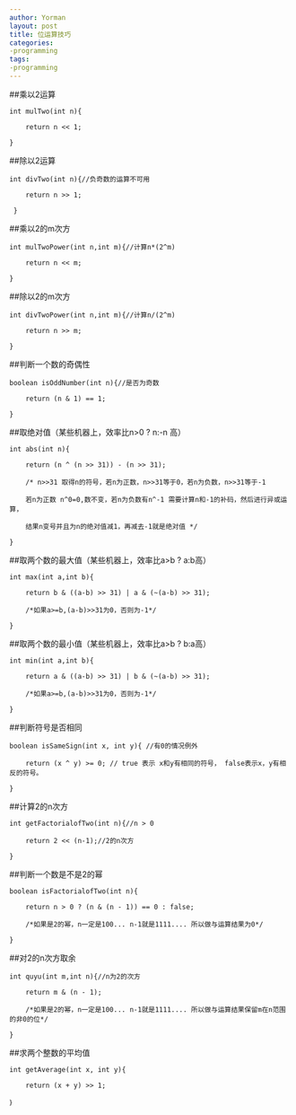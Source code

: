 ```yaml
---
author: Yorman
layout: post
title: 位运算技巧
categories: 
-programming
tags: 
-programming
---
```

##乘以2运算

    int mulTwo(int n){ 

        return n << 1; 

    } 

##除以2运算

    int divTwo(int n){//负奇数的运算不可用

        return n >> 1;

     } 

##乘以2的m次方

    int mulTwoPower(int n,int m){//计算n*(2^m)   

        return n << m;  

    }

##除以2的m次方

    int divTwoPower(int n,int m){//计算n/(2^m)   

        return n >> m;  

    }

##判断一个数的奇偶性

    boolean isOddNumber(int n){//是否为奇数

        return (n & 1) == 1;  

    }

##取绝对值（某些机器上，效率比n>0 ? n:-n 高）

    int abs(int n){  

        return (n ^ (n >> 31)) - (n >> 31);  

        /* n>>31 取得n的符号，若n为正数，n>>31等于0，若n为负数，n>>31等于-1 

        若n为正数 n^0=0,数不变，若n为负数有n^-1 需要计算n和-1的补码，然后进行异或运算， 

        结果n变号并且为n的绝对值减1，再减去-1就是绝对值 */  

    }

##取两个数的最大值（某些机器上，效率比a>b ? a:b高）

    int max(int a,int b){  

        return b & ((a-b) >> 31) | a & (~(a-b) >> 31);  

        /*如果a>=b,(a-b)>>31为0，否则为-1*/  

    }

##取两个数的最小值（某些机器上，效率比a>b ? b:a高）

    int min(int a,int b){  

        return a & ((a-b) >> 31) | b & (~(a-b) >> 31);  

        /*如果a>=b,(a-b)>>31为0，否则为-1*/  

    }

##判断符号是否相同

    boolean isSameSign(int x, int y){ //有0的情况例外   

        return (x ^ y) >= 0; // true 表示 x和y有相同的符号， false表示x，y有相反的符号。   

    }

##计算2的n次方

    int getFactorialofTwo(int n){//n > 0   

        return 2 << (n-1);//2的n次方   

    }

##判断一个数是不是2的幂

    boolean isFactorialofTwo(int n){  

        return n > 0 ? (n & (n - 1)) == 0 : false;  

        /*如果是2的幂，n一定是100... n-1就是1111.... 所以做与运算结果为0*/  

    }

##对2的n次方取余

    int quyu(int m,int n){//n为2的次方   

        return m & (n - 1);  

        /*如果是2的幂，n一定是100... n-1就是1111.... 所以做与运算结果保留m在n范围的非0的位*/  

    }

##求两个整数的平均值

    int getAverage(int x, int y){  

        return (x + y) >> 1;   

    ｝


    
